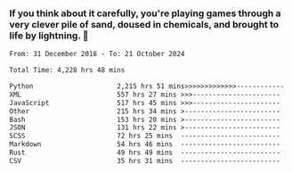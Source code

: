 ### If you think about it carefully, you're playing games through a very clever pile of sand, doused in chemicals, and brought to life by lightning.  👋


<!--START_SECTION:waka-->

```txt
From: 31 December 2018 - To: 21 October 2024

Total Time: 4,228 hrs 48 mins

Python                     2,215 hrs 51 mins>>>>>>>>>>>>>------------   52.41 %
XML                        557 hrs 27 mins >>>----------------------   13.18 %
JavaScript                 517 hrs 45 mins >>>----------------------   12.24 %
Other                      215 hrs 34 mins >------------------------   05.10 %
Bash                       153 hrs 20 mins >------------------------   03.63 %
JSON                       131 hrs 22 mins >------------------------   03.11 %
SCSS                       72 hrs 25 mins  -------------------------   01.71 %
Markdown                   54 hrs 46 mins  -------------------------   01.30 %
Rust                       49 hrs 49 mins  -------------------------   01.18 %
CSV                        35 hrs 31 mins  -------------------------   00.84 %
```

<!--END_SECTION:waka-->
